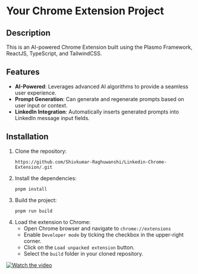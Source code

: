 # Your Chrome Extension Project

## Description

This is an AI-powered Chrome Extension built using the Plasmo Framework, ReactJS, TypeScript, and TailwindCSS. 

## Features

- **AI-Powered**: Leverages advanced AI algorithms to provide a seamless user experience.
- **Prompt Generation**: Can generate and regenerate prompts based on user input or context.
- **LinkedIn Integration**: Automatically inserts generated prompts into LinkedIn message input fields.

## Installation

1. Clone the repository:
    ```
    https://github.com/Shivkumar-Raghuwanshi/Linkedin-Chrome-Extension/.git
    ```
2. Install the dependencies:
    ```
    pnpm install
    ```
3. Build the project:
    ```
    pnpm run build
    ```
4. Load the extension to Chrome:
    - Open Chrome browser and navigate to `chrome://extensions`
    - Enable `Developer mode` by ticking the checkbox in the upper-right corner.
    - Click on the `Load unpacked extension` button.
    - Select the `build` folder in your cloned repository.

[![Watch the video](https://img.youtube.com/vi/_NCxQ5x8roM/maxresdefault.jpg)](https://www.youtube.com/embed/_NCxQ5x8roM?si=zEoVCl5yPUzV19qp)
